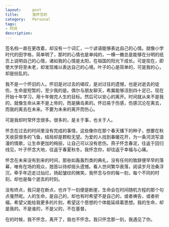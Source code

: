 ```yaml
---
layout:     post
title:      我怀念的
category:   Personal
tags: 
- 时间
description: 
---
```


签名档一直在更改着，却没有一个词汇，一个谚语能够表达自己的心情。就像小学时代的田字格，简单明了，那时的心情也是单纯的，一横一撇总是能够在分明的纸页上说明自己的心情，诸如我的心情是太阳，在祖国的阳光下成长。可是现在，即使大学将至未老，却发现难以表达自己的心境。叶子的心是简单的，可是我的心，却是纷乱的。

我不是一个怀旧的人。怀旧是对过去的嗟叹，是对过往的遗憾，也是对逝去的徒伤，生命是短暂的，至少我的是。偶尔与朋友聊天，希冀能够活到四十足已，现在开始十年学习，用十年做完人生的目标。然后可以安心的离开。时间就从来不是我的，就像生命从来不是上帝的，而是胰岛素的。怀旧易于伤感，伤感沉沦在离去，而我的离去在未来。不要为未来的离开而伤心。

可是我却时常怀念很多。很多的，是关于事，也关于人。

怀念在过去的时间里没有完成的事情，这些像你在那个春天播下的种子，想要在秋天收获很多的飞鱼，结局却是颗粒无望。为爱的人找到春暖花开，为一条河流写浪漫的情歌，让生命更加的绚丽，让自己可以没有悲伤。燕子怀念春泥，往返于回归线见，叶子怀念大地，往返于春夏秋冬。我怀念你，却往返于幸福与心痛。

怀念在未来没有到来的时间，那些如轰轰烈类的典礼，没有任何的致辞便早早的落幕，唯有在场的观众，翘首以待却摇头遗憾。看人世间繁华衰落，阅读岁月沧桑浮沉，牵手年迈走过灿烂，扬起皱纹的微笑。我怀念与你的每一刻，每个不同的时刻，却也是每个逝去的时刻。

没有终点，我只是在断点，也许下一刻便是断崖，生命会在时间随机方程的那个句点戛然呢。人的生命，是自己的，却也有时希望不是自己的，或者祷告，或者祈福，希望父能给我更多的片刻，希望这个思想的个体能延续着思想。我的生命，却是我的。不是谁的，不是父的，不在基督。

在的时候，我不怀念，离开了，我也不怀念。我只怀念那一刻，我遇见了你。
